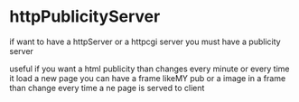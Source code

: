 # httpPublicityServer
if want to have a httpServer or a httpcgi server you must have a publicity server

useful if you want a html publicity than changes every minute or every time it load a new page
you can have a frame like<html><HEAD><title>HELLO</title><BODY>MY pub </body></html> or a image
  in a frame than change every time a ne page is served to client
